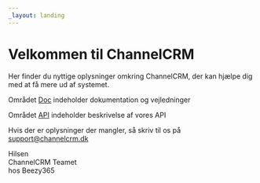 ```yaml
---
_layout: landing
---
```


# Velkommen til ChannelCRM 

Her finder du nyttige oplysninger omkring ChannelCRM, der kan hjælpe dig med at få mere ud af systemet.


Området [Doc](/doc) indeholder  dokumentation og vejledninger 

Området [API](/API) indeholder beskrivelse af vores API


Hvis der er oplysninger der mangler, så skriv til os på support@channelcrm.dk


Hilsen  
ChannelCRM Teamet  
hos Beezy365

